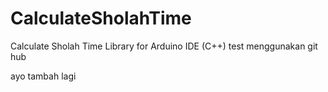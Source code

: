 # CalculateSholahTime
Calculate Sholah Time Library for Arduino IDE (C++)
test menggunakan git hub

ayo tambah lagi
